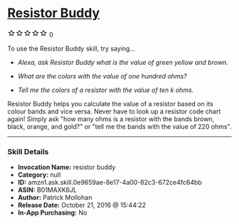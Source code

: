 # [Resistor Buddy](http://alexa.amazon.com/#skills/amzn1.ask.skill.0e9659ae-8e17-4a00-82c3-672ce4fc64bb)
![0 stars](../../images/ic_star_border_black_18dp_1x.png)![0 stars](../../images/ic_star_border_black_18dp_1x.png)![0 stars](../../images/ic_star_border_black_18dp_1x.png)![0 stars](../../images/ic_star_border_black_18dp_1x.png)![0 stars](../../images/ic_star_border_black_18dp_1x.png) 0

To use the Resistor Buddy skill, try saying...

* *Alexa, ask Resistor Buddy what is the value of green yellow and brown.*

* *What are the colors with the value of one hundred ohms?*

* *Tell me the colors of a resistor with the value of ten k ohms.*

Resistor Buddy helps you calculate the value of a resistor based on its colour bands and vice versa. Never have to look up a resistor code chart again! Simply ask "how many ohms is a resistor with the bands brown, black, orange, and gold?" or "tell me the bands with the value of 220 ohms".

***

### Skill Details

* **Invocation Name:** resistor buddy
* **Category:** null
* **ID:** amzn1.ask.skill.0e9659ae-8e17-4a00-82c3-672ce4fc64bb
* **ASIN:** B01MAXK6JL
* **Author:** Patrick Mollohan
* **Release Date:** October 21, 2016 @ 15:44:22
* **In-App Purchasing:** No
